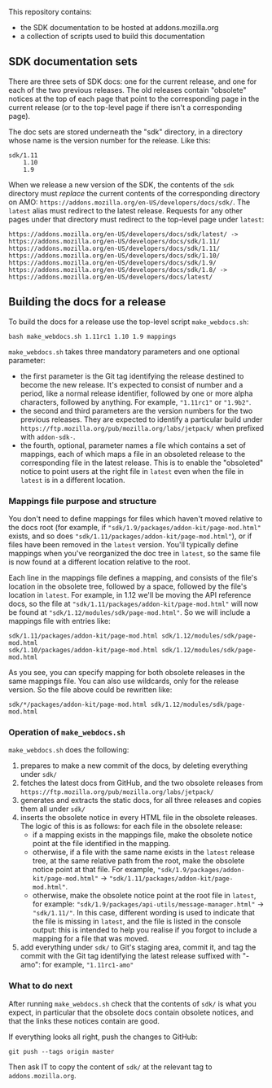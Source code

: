This repository contains:
- the SDK documentation to be hosted at addons.mozilla.org
- a collection of scripts used to build this documentation

## SDK documentation sets ##

There are three sets of SDK docs: one for the current release, and one for each of the two previous releases. The old releases contain "obsolete" notices at the top of each page that point to the corresponding page in the current release (or to the top-level page if there isn't a corresponding page).

The doc sets are stored underneath the "sdk" directory, in a directory whose name is the version number for the release. Like this:

    sdk/1.11
        1.10
        1.9

When we release a new version of the SDK, the contents of the `sdk` directory must *replace* the current contents of the corresponding directory on AMO: `https://addons.mozilla.org/en-US/developers/docs/sdk/`. The `latest` alias must redirect to the latest release. Requests for any other pages under that directory must redirect to the top-level page under `latest`:

    https://addons.mozilla.org/en-US/developers/docs/sdk/latest/ -> https://addons.mozilla.org/en-US/developers/docs/sdk/1.11/
    https://addons.mozilla.org/en-US/developers/docs/sdk/1.11/
    https://addons.mozilla.org/en-US/developers/docs/sdk/1.10/
    https://addons.mozilla.org/en-US/developers/docs/sdk/1.9/
    https://addons.mozilla.org/en-US/developers/docs/sdk/1.8/ -> https://addons.mozilla.org/en-US/developers/docs/latest/

## Building the docs for a release ##

To build the docs for a release use the top-level script `make_webdocs.sh`:

    bash make_webdocs.sh 1.11rc1 1.10 1.9 mappings

`make_webdocs.sh` takes three mandatory parameters and one optional parameter:

* the first parameter is the Git tag identifying the release destined to become the new release. It's expected to consist of number and a period, like a normal release identifier, followed by one or more alpha characters, followed by anything. For example, `"1.11rc1"` or `"1.9b2"`.
* the second and third parameters are the version numbers for the two previous releases. They are expected to identify a particular build under `https://ftp.mozilla.org/pub/mozilla.org/labs/jetpack/` when prefixed with `addon-sdk-`.
* the fourth, optional, parameter names a file which contains a set of mappings, each of which maps a file in an obsoleted release to the corresponding file in the latest release. This is to enable the "obsoleted" notice to point users at the right file in `latest` even when the file in `latest` is in a different location.

### Mappings file purpose and structure ###

You don't need to define mappings for files which haven't moved relative to the docs root (for example, if `"sdk/1.9/packages/addon-kit/page-mod.html"` exists, and so does `"sdk/1.11/packages/addon-kit/page-mod.html"`), or if files have been removed in the `latest` version. You'll typically define mappings when you've reorganized the doc tree in `latest`, so the same file is now found at a different location relative to the root.

Each line in the mappings file defines a mapping, and consists of the file's location in the obsolete tree, followed by a space, followed by the file's location in `latest`. For example, in 1.12 we'll be moving the API reference docs, so the file at `"sdk/1.11/packages/addon-kit/page-mod.html"` will now be found at `"sdk/1.12/modules/sdk/page-mod.html"`. So we will include a mappings file with entries like:

    sdk/1.11/packages/addon-kit/page-mod.html sdk/1.12/modules/sdk/page-mod.html
    sdk/1.10/packages/addon-kit/page-mod.html sdk/1.12/modules/sdk/page-mod.html

As you see, you can specify mapping for both obsolete releases in the same mappings file. You can also use wildcards, only for the release version. So the file above could be rewritten like:

    sdk/*/packages/addon-kit/page-mod.html sdk/1.12/modules/sdk/page-mod.html

### Operation of `make_webdocs.sh` ###

`make_webdocs.sh` does the following:

1. prepares to make a new commit of the docs, by deleting everything under `sdk/`
2. fetches the latest docs from GitHub, and the two obsolete releases from `https://ftp.mozilla.org/pub/mozilla.org/labs/jetpack/`
3. generates and extracts the static docs, for all three releases and copies them all under `sdk/`
4. inserts the obsolete notice in every HTML file in the obsolete releases. The logic of this is as follows: for each file in the obsolete release:
    * if a mapping exists in the mappings file, make the obsolete notice point at the file identified in the mapping.
    * otherwise, if a file with the same name exists in the `latest` release tree, at the same relative path from the root, make the obsolete notice point at that file. For example, `"sdk/1.9/packages/addon-kit/page-mod.html"` -> `"sdk/1.11/packages/addon-kit/page-mod.html"`.
    * otherwise, make the obsolete notice point at the root file in `latest`, for example: `"sdk/1.9/packages/api-utils/message-manager.html"` -> `"sdk/1.11/"`. In this case, different wording is used to indicate that the file is missing in `latest`, and the file is listed in the console output: this is intended to help you realise if you forgot to include a mapping for a file that was moved.
5. add everything under `sdk/` to Git's staging area, commit it, and tag the commit with the Git tag identifying the latest release suffixed with "-amo": for example, `"1.11rc1-amo"`

### What to do next ###

After running `make_webdocs.sh` check that the contents of `sdk/` is what you expect, in particular that the obsolete docs contain obsolete notices, and that the links these notices contain are good.

If everything looks all right, push the changes to GitHub:

    git push --tags origin master

Then ask IT to copy the content of `sdk/` at the relevant tag to `addons.mozilla.org`.
